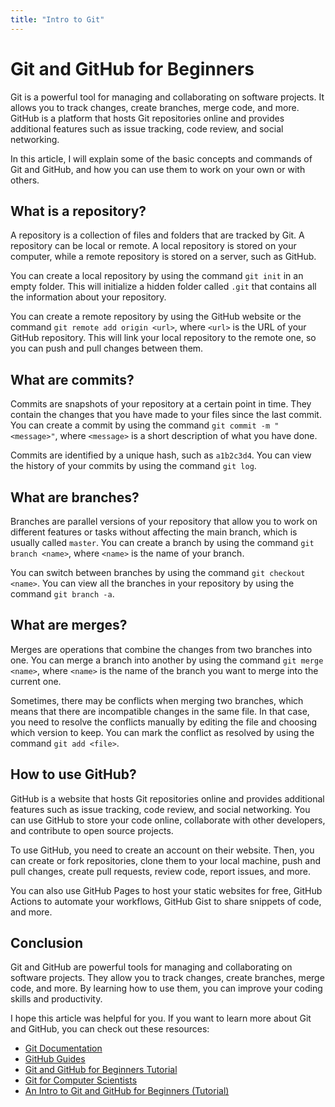 ```yaml
---
title: "Intro to Git"
---
```

# Git and GitHub for Beginners

Git is a powerful tool for managing and collaborating on software
projects. It allows you to track changes, create branches, merge code,
and more. GitHub is a platform that hosts Git repositories online and
provides additional features such as issue tracking, code review, and
social networking.

In this article, I will explain some of the basic concepts and
commands of Git and GitHub, and how you can use them to work on your
own or with others.

## What is a repository?

A repository is a collection of files and folders that are tracked by
Git. A repository can be local or remote. A local repository is stored
on your computer, while a remote repository is stored on a server,
such as GitHub.

You can create a local repository by using the command `git init` in
an empty folder. This will initialize a hidden folder called `.git`
that contains all the information about your repository.

You can create a remote repository by using the GitHub website or the
command `git remote add origin <url>`, where `<url>` is the URL of
your GitHub repository. This will link your local repository to the
remote one, so you can push and pull changes between them.

## What are commits?

Commits are snapshots of your repository at a certain point in
time. They contain the changes that you have made to your files since
the last commit. You can create a commit by using the command `git
commit -m "<message>"`, where `<message>` is a short description of
what you have done.

Commits are identified by a unique hash, such as `a1b2c3d4`. You can
view the history of your commits by using the command `git log`.

## What are branches?

Branches are parallel versions of your repository that allow you to
work on different features or tasks without affecting the main branch,
which is usually called `master`. You can create a branch by using the
command `git branch <name>`, where `<name>` is the name of your
branch.

You can switch between branches by using the command `git checkout
<name>`. You can view all the branches in your repository by using the
command `git branch -a`.

## What are merges?

Merges are operations that combine the changes from two branches into
one. You can merge a branch into another by using the command `git
merge <name>`, where `<name>` is the name of the branch you want to
merge into the current one.

Sometimes, there may be conflicts when merging two branches, which
means that there are incompatible changes in the same file. In that
case, you need to resolve the conflicts manually by editing the file
and choosing which version to keep. You can mark the conflict as
resolved by using the command `git add <file>`.

## How to use GitHub?

GitHub is a website that hosts Git repositories online and provides
additional features such as issue tracking, code review, and social
networking. You can use GitHub to store your code online, collaborate
with other developers, and contribute to open source projects.

To use GitHub, you need to create an account on their website. Then,
you can create or fork repositories, clone them to your local machine,
push and pull changes, create pull requests, review code, report
issues, and more.

You can also use GitHub Pages to host your static websites for free,
GitHub Actions to automate your workflows, GitHub Gist to share
snippets of code, and more.

## Conclusion

Git and GitHub are powerful tools for managing and collaborating on
software projects. They allow you to track changes, create branches,
merge code, and more. By learning how to use them, you can improve
your coding skills and productivity.

I hope this article was helpful for you. If you want to learn more
about Git and GitHub, you can check out these resources:

- [Git Documentation](https://git-scm.com/doc)
- [GitHub Guides](https://github.com/git-guides)
- [Git and GitHub for Beginners
  Tutorial](https://www.freecodecamp.org/news/git-and-github-for-beginners/)
- [Git for Computer
  Scientists](https://eagain.net/articles/git-for-computer-scientists/)
- [An Intro to Git and GitHub for Beginners
  (Tutorial)](https://product.hubspot.com/blog/git-and-github-tutorial-for-beginners)
